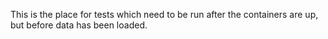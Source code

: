 This is the place for tests which need to be run after the containers are up, but before data has been loaded.